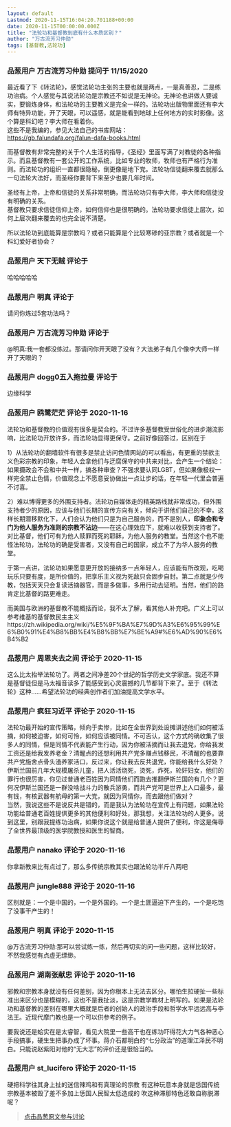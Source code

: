```yaml
---
layout: default
Lastmod: 2020-11-15T16:04:20.701188+00:00
date: 2020-11-15T00:00:00.000Z
title: "法轮功和基督教到底有什么本质区别？"
author: "万古流芳习仲勋"
tags: [基督教,法轮功]
---
```



### 品葱用户 **万古流芳习仲勋** 提问于 11/15/2020
    
最近看了下《转法轮》，感觉法轮功主张的主要也就是两点，一是真善忍，二是练功治病。个人感觉与其说法轮功是宗教还不如说是无神论。无神论也讲做人要诚实，要锻炼身体，和法轮功的主要教义是完全一样的。法轮功出版物里面还有李大师有特异功能，开了天眼，可以遥感，就是能看到地球上任何地方的实时影像。这个算是科幻吧？李大师在看着你。  
这些不是我编的，参见大法自己的书库网站：     
https://gb.falundafa.org/falun-dafa-books.html  
  
而基督教有非常完整的关于个人生活的指导，《圣经》里面写满了对教徒的各种指示。而且基督教有一套公开的工作系统，比如专业的牧师，牧师也有严格行为准则。而法轮功的组织一直都很隐秘，倒更像是地下党。法轮功信徒翻来覆去就那么一句法轮大法好，而圣经你要背下来至少也要几年时间。  
  
圣经有上帝，上帝和信徒的关系非常明确，而法轮功只有李大师，李大师和信徒没有明确的关系。  
基督教只要求信徒信仰上帝，如何信仰也是很明确的。法轮功要求信徒上层次，如何上层次翻来覆去的也完全说不清楚。  
  
所以法轮功到底能算是宗教吗？或者只能算是个比较寒碜的亚宗教？或者就是一个科幻爱好者协会？
    
                

### 品葱用户 **天下无贼** 评论于 
        
哈哈哈哈哈
        
                

### 品葱用户 **明真** 评论于 
        
请问你炼过5套功法吗？
        
                

### 品葱用户 **万古流芳习仲勋** 评论于 
        
@明真:我一套都没练过。那请问你开天眼了没有？大法弟子有几个像李大师一样开了天眼的？
        
                

### 品葱用户 **dogg0五入拖拉曼** 评论于 
        
边缘科学
        
                

### 品葱用户 **鸥鹭茫茫** 评论于 2020-11-16
        
法轮功和基督教的价值观有很多是契合的。不过许多基督教受世俗化的进步潮流影响，比法轮功开放许多，而法轮功显得更保守。之前好像回答过，区别在于  
  
1）从法轮功的翻墙软件有很多是禁止访问色情网站的可以看出，有更重的禁欲主义色彩宗教的印象，年轻人会拿他们与迂腐保守的中共来对比，会产生一个结论：如果摄政会不会和中共一样，搞各种审查？不强求要认同LGBT，但如果像极权一样完全禁止色情，价值观念上不愿意妥协做出一点让步的话，在年轻一代里会普遍不讨喜。  
  
2）难以博得更多的外围支持者。法轮功自媒体走的精英路线就非常成功，但外围支持者少的原因，应该与他们长期的宣传方向有关，倾向于讲他们自己的不幸。这样长期潜移默化下，人们会认为他们只是为自己服务的，而不是别人，**印象会和专门为他人服务为准则的宗教不沾边**——在这心理效应下，就难以收获到支持者了。对比基督，他们可有为他人赎罪而死的耶稣，为他人服务的教堂。当然这个也不能怪法轮功，法轮功的确是受害者，又没有自己的国家，成立不了为华人服务的教堂。  
  
于第一点讲，法轮功如果愿意更开放的接纳多一点年轻人，应该能有所改观，吃喝玩乐只要有度，是所价值的，把享乐主义视为死敌只会固步自封。第二点就是少传教，包括天天只会复读活摘器官，而是多做事，多用行动去证明。当然，他们的路肯定比基督的路更难走。  
  
而美国与欧洲的基督教不能概括而论，我不太了解，看其他人补充吧。广义上可以参考维基的基督教民主主义https://zh.wikipedia.org/wiki/%E5%9F%BA%E7%9D%A3%E6%95%99%E6%B0%91%E4%B8%BB%E4%B8%BB%E7%BE%A9#%E6%AD%90%E6%B4%B2
        
                

### 品葱用户 **周恩夹去之间** 评论于 2020-11-15
        
这么比太抬举法轮功了。两者之间净差20个世纪的哲学历史文学家底。我还不算是基督徒但是马太福音读多了能感受到心灵震撼的几节都背下来了。至于《转法轮》这种……希望法轮功的经典创作者们加油提高文学水平。
        
                

### 品葱用户 **疯狂习近平** 评论于 2020-11-15
        
法轮功最开始的宣传策略，倾向于卖惨，比如在全世界到处设摊讲述他们如何被活摘，如何被迫害，如何可怜，如何应该被同情。不可否认，这个方式的确收集了很多人的同情，但是同情不代表能产生行动，因为你被活摘而让我去退党，你给我发工资还是给我发养老金？清醒点的还想利用共产党多赚点钱移民，不清醒的也要靠共产党施舍点骨头渣养家活口，反过来，你让我去反共退党，你能给我什么好处？  
伊斯兰国前几年大规模屠杀儿童，把人活活烧死，烫死，炸死，轮奸妇女，他们的罪行也很厉害，你见过普通老百姓因为同情他们而跑去推翻伊斯兰国的有几个？更何况伊斯兰国还是一群没啥战斗力的散兵游勇，而共产党可是世界上人口最多，最有钱，有核武器有航母的第一大党，就因为同情你，而去跟他们做对？  
当然，我说这些不是说反共是错的，而是我认为法轮功在宣传上有问题，如果法轮功能给普通老百姓提供更多的其他便利和好处，那我想，关注法轮功的人更多。说到这里，别跟我提练功治病，如果你说这个就是给普通人提供了便利，你这是侮辱了全世界最顶级的医学院教授和医生的智商。
        
                

### 品葱用户 **nanako** 评论于 2020-11-16
        
你拿新教来比有点过了，那么多传统宗教其实也跟法轮功半斤八两吧
        
                

### 品葱用户 **jungle888** 评论于 2020-11-16
        
区别就是：一个是中国的，一个是外国的。一个是土匪逼迫下产生的，一个是吃饱了没事干产生的！
        
                

### 品葱用户 **明真** 评论于 2020-11-15
        
@万古流芳习仲勋:那可以尝试练一练，然后再切实的问一些问题，这样比较好，不然我感觉有点虚无缥缈。
        
                

### 品葱用户 **湖南张献忠** 评论于 2020-11-16
        
邪教和宗教本身就没有任何差别，因为你根本上无法去区分。哪怕生拉硬扯一些标准出来区分也是模糊的，这也不是我扯淡，这是宗教学教材上明写的。如果是法轮功和基督教的差别在哪里大概就是后者的创始人的政治手段和哲学水平远远高与李法王。近现代摩门教也是一个可以供参考的例子。  
  
要我说还是蛤实在是太睿智，看见大院里一些高干也在练功吓得花大力气各种恶心手段搞事，硬生生把事办成了坏事。蒋介石都明白的“七分政治”的道理江泽民不明白。只能说赵紫阳对他的“无大志”的评价还是很恰当的。
        
                

### 品葱用户 **st_lucifero** 评论于 2020-11-15
        
硬把科学往其身上扯的迷信辣鸡和有真理论的宗教 有这种玩意本身就是恁国传统宗教基本被毁了差不多加上恁国人民智太低造成的 吹这种滞那特色还敢自称脱滞呢？
        
                





> [点击品葱原文参与讨论](https://pincong.rocks/question/33554)

